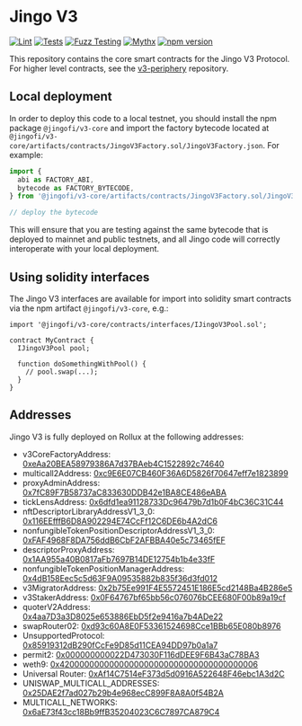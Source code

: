 # Jingo V3

[![Lint](https://github.com/Jingo-Finance/v3-core/actions/workflows/lint.yml/badge.svg)](https://github.com/Jingo-Finance/v3-core/actions/workflows/lint.yml)
[![Tests](https://github.com/Jingo-Finance/v3-core/actions/workflows/tests.yml/badge.svg)](https://github.com/Jingo-Finance/v3-core/actions/workflows/tests.yml)
[![Fuzz Testing](https://github.com/Jingo-Finance/v3-core/actions/workflows/fuzz-testing.yml/badge.svg)](https://github.com/Jingo-Finance/v3-core/actions/workflows/fuzz-testing.yml)
[![Mythx](https://github.com/Jingo-Finance/v3-core/actions/workflows/mythx.yml/badge.svg)](https://github.com/Jingo-Finance/v3-core/actions/workflows/mythx.yml)
[![npm version](https://img.shields.io/npm/v/@jingofi/v3-core/latest.svg)](https://www.npmjs.com/package/@jingofi/v3-core/v/latest)

This repository contains the core smart contracts for the Jingo V3 Protocol.
For higher level contracts, see the [v3-periphery](https://github.com/Jingo-Finance/v3-periphery)
repository.

## Local deployment

In order to deploy this code to a local testnet, you should install the npm package
`@jingofi/v3-core`
and import the factory bytecode located at
`@jingofi/v3-core/artifacts/contracts/JingoV3Factory.sol/JingoV3Factory.json`.
For example:

```typescript
import {
  abi as FACTORY_ABI,
  bytecode as FACTORY_BYTECODE,
} from '@jingofi/v3-core/artifacts/contracts/JingoV3Factory.sol/JingoV3Factory.json'

// deploy the bytecode
```

This will ensure that you are testing against the same bytecode that is deployed to
mainnet and public testnets, and all Jingo code will correctly interoperate with
your local deployment.

## Using solidity interfaces

The Jingo V3 interfaces are available for import into solidity smart contracts
via the npm artifact `@jingofi/v3-core`, e.g.:

```solidity
import '@jingofi/v3-core/contracts/interfaces/IJingoV3Pool.sol';

contract MyContract {
  IJingoV3Pool pool;

  function doSomethingWithPool() {
    // pool.swap(...);
  }
}

```
## Addresses

Jingo V3 is fully deployed on Rollux at the following addresses:

- v3CoreFactoryAddress: [0xeAa20BEA58979386A7d37BAeb4C1522892c74640](https://explorer.rollux.com/address/0xeAa20BEA58979386A7d37BAeb4C1522892c74640)
- multicall2Address: [0xc9E6E07CB460F36A6D5826f70647eff7e1823899](https://explorer.rollux.com/address/0xc9E6E07CB460F36A6D5826f70647eff7e1823899)
- proxyAdminAddress: [0x7fC89F7B58737aC833630DDB42e1BA8CE486eABA](https://explorer.rollux.com/address/0x7fC89F7B58737aC833630DDB42e1BA8CE486eABA)
- tickLensAddress: [0x6dfd1ea91128733Dc96479b7d1b0F4bC36C31C44](https://explorer.rollux.com/address/0x6dfd1ea91128733Dc96479b7d1b0F4bC36C31C44)
- nftDescriptorLibraryAddressV1_3_0: [0x116EEfffB6D8A902294E74CcFf12C6DE6b4A2dC6](https://explorer.rollux.com/address/0x116EEfffB6D8A902294E74CcFf12C6DE6b4A2dC6)
- nonfungibleTokenPositionDescriptorAddressV1_3_0: [0xFAF4968F8DA756ddB6CbF2AFBBA40e5c73465fEF](https://explorer.rollux.com/address/0xFAF4968F8DA756ddB6CbF2AFBBA40e5c73465fEF)
- descriptorProxyAddress: [0x1AA955a40B0817aFb7697B14DE12754b1b4e33fF](https://explorer.rollux.com/address/0x1AA955a40B0817aFb7697B14DE12754b1b4e33fF)
- nonfungibleTokenPositionManagerAddress: [0x4dB158Eec5c5d63F9A09535882b835f36d3fd012](https://explorer.rollux.com/address/0x4dB158Eec5c5d63F9A09535882b835f36d3fd012)
- v3MigratorAddress: [0x2b75Ee991F4E5572451E186E5cd2148Ba4B286e5](https://explorer.rollux.com/address/0x2b75Ee991F4E5572451E186E5cd2148Ba4B286e5)
- v3StakerAddress: [0x0F64767bf65bb56c076076bCEE680F00b89a19cf](https://explorer.rollux.com/address/0x0F64767bf65bb56c076076bCEE680F00b89a19cf)
- quoterV2Address: [0x4aa7D3a3D8025e653886EbD5f2e9416a7b4ADe22](https://explorer.rollux.com/address/0x4aa7D3a3D8025e653886EbD5f2e9416a7b4ADe22)
- swapRouter02: [0xd93c60A8E0F53361524698Cce1BBb65E080b8976](https://explorer.rollux.com/address/0xd93c60A8E0F53361524698Cce1BBb65E080b8976)
- UnsupportedProtocol: [0x85919312dB290fCcFe9D85d11CEA94DD97b0a1a7](https://explorer.rollux.com/address/0x85919312dB290fCcFe9D85d11CEA94DD97b0a1a7)
- permit2: [0x000000000022D473030F116dDEE9F6B43aC78BA3](https://explorer.rollux.com/address/0x000000000022D473030F116dDEE9F6B43aC78BA3)
- weth9: [0x4200000000000000000000000000000000000006](https://explorer.rollux.com/address/0x4200000000000000000000000000000000000006)
- Universal Router: [0xAf14C7514eF373d5d0916A522648F46ebc1A3d2C](https://explorer.rollux.com/address/0xAf14C7514eF373d5d0916A522648F46ebc1A3d2C)
- UNISWAP_MULTICALL_ADDRESSES: [0x25DAE2f7ad027b29b4e968ecC899F8A8A0f54B2A](https://explorer.rollux.com/address/0x25DAE2f7ad027b29b4e968ecC899F8A8A0f54B2A)
- MULTICALL_NETWORKS: [0x6aE73f43cc18Bb9ffB35204023C6C7897CA879C4](https://explorer.rollux.com/address/0x6aE73f43cc18Bb9ffB35204023C6C7897CA879C4)


